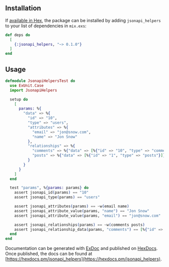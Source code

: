 ## Installation

If [available in Hex](https://hex.pm/docs/publish), the package can be installed
by adding `jsonapi_helpers` to your list of dependencies in `mix.exs`:

```elixir
def deps do
  [
    {:jsonapi_helpers, "~> 0.1.0"}
  ]
end
```

## Usage

```elixir
defmodule JsonapiHelpersTest do
  use ExUnit.Case
  import JsonapiHelpers

  setup do
    [
      params: %{
        "data" => %{
          "id" => "10",
          "type" => "users",
          "attributes" => %{
            "email" => "jon@snow.com",
            "name" => "Jon Snow"
          },
          "relationships" => %{
            "comments" => %{"data" => [%{"id" => "10", "type" => "comments"}]},
            "posts" => %{"data" => [%{"id" => "1", "type" => "posts"}]}
          }
        }
      }
    ]
  end

  test "params", %{params: params} do
    assert jsonapi_id(params) == "10"
    assert jsonapi_type(params) == "users"

    assert jsonapi_attributes(params) == ~w(email name)
    assert jsonapi_attribute_value(params, "name") == "Jon Snow"
    assert jsonapi_attribute_value(params, "email") == "jon@snow.com"

    assert jsonapi_relationships(params) == ~w(comments posts)
    assert jsonapi_relationship_data(params, "comments") == [%{"id" => "10", "type" => "comments"}]
  end
end
```

Documentation can be generated with [ExDoc](https://github.com/elixir-lang/ex_doc)
and published on [HexDocs](https://hexdocs.pm). Once published, the docs can
be found at [https://hexdocs.pm/jsonapi_helpers](https://hexdocs.pm/jsonapi_helpers).

